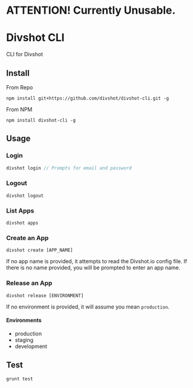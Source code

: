 # ATTENTION! Currently Unusable.

Divshot CLI
===========


CLI for Divshot

## Install

From Repo

```
npm install git+https://github.com/divshot/divshot-cli.git -g
```

From NPM

```
npm install divshot-cli -g
```

## Usage

### Login

```javascript
divshot login // Prompts for email and password
```

### Logout

```
divshot logout
```

### List Apps

```
divshot apps
```

### Create an App

```
divshot create [APP_NAME]
```

If no app name is provided, it attempts to read the Divshot.io config file. If there is no name provided, you will be prompted to enter an app name.

### Release an App

```
divshot release [ENVIRONMENT]
```

If no environment is provided, it will assume you mean ` production `.

#### Environments

* production
* staging
* development

## Test

```
grunt test
```
